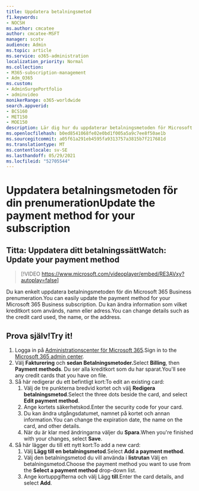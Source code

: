 ```yaml
---
title: Uppdatera betalningsmetod
f1.keywords:
- NOCSH
ms.author: cmcatee
author: cmcatee-MSFT
manager: scotv
audience: Admin
ms.topic: article
ms.service: o365-administration
localization_priority: Normal
ms.collection:
- M365-subscription-management
- Adm_O365
ms.custom:
- AdminSurgePortfolio
- adminvideo
monikerRange: o365-worldwide
search.appverid:
- BCS160
- MET150
- MOE150
description: Lär dig hur du uppdaterar betalningsmetoden för Microsoft 365 för företag.
ms.openlocfilehash: b0ed8541068fe02e0bd1f005a5a9c7ee8f50ae1b
ms.sourcegitcommit: a05f61a291eb4595fa9313757a3815b7f217681d
ms.translationtype: MT
ms.contentlocale: sv-SE
ms.lasthandoff: 05/29/2021
ms.locfileid: "52705544"
---
```

# <a name="update-the-payment-method-for-your-subscription"></a><span data-ttu-id="330cf-103">Uppdatera betalningsmetoden för din prenumeration</span><span class="sxs-lookup"><span data-stu-id="330cf-103">Update the payment method for your subscription</span></span>

## <a name="watch-update-your-payment-method"></a><span data-ttu-id="330cf-104">Titta: Uppdatera ditt betalningssätt</span><span class="sxs-lookup"><span data-stu-id="330cf-104">Watch: Update your payment method</span></span>

> [!VIDEO https://www.microsoft.com/videoplayer/embed/RE3AVxy?autoplay=false]

<span data-ttu-id="330cf-105">Du kan enkelt uppdatera betalningsmetoden för din Microsoft 365 Business prenumeration.</span><span class="sxs-lookup"><span data-stu-id="330cf-105">You can easily update the payment method for your Microsoft 365 Business subscription.</span></span> <span data-ttu-id="330cf-106">Du kan ändra information som vilket kreditkort som används, namn eller adress.</span><span class="sxs-lookup"><span data-stu-id="330cf-106">You can change details such as the credit card used, the name, or the address.</span></span>

## <a name="try-it"></a><span data-ttu-id="330cf-107">Prova själv!</span><span class="sxs-lookup"><span data-stu-id="330cf-107">Try it!</span></span>

1. <span data-ttu-id="330cf-108">Logga in på [Administrationscenter för Microsoft 365](https://admin.microsoft.com).</span><span class="sxs-lookup"><span data-stu-id="330cf-108">Sign in to the [Microsoft 365 admin center](https://admin.microsoft.com).</span></span>
1. <span data-ttu-id="330cf-109">Välj **Fakturering** och **sedan Betalningsmetoder.**</span><span class="sxs-lookup"><span data-stu-id="330cf-109">Select **Billing**, then **Payment methods**.</span></span> <span data-ttu-id="330cf-110">Du ser alla kreditkort som du har sparat.</span><span class="sxs-lookup"><span data-stu-id="330cf-110">You'll see any credit cards that you have on file.</span></span>
1. <span data-ttu-id="330cf-111">Så här redigerar du ett befintligt kort:</span><span class="sxs-lookup"><span data-stu-id="330cf-111">To edit an existing card:</span></span>
    1. <span data-ttu-id="330cf-112">Välj de tre punkterna bredvid kortet och välj **Redigera betalningsmetod**.</span><span class="sxs-lookup"><span data-stu-id="330cf-112">Select the three dots beside the card, and select **Edit payment method**.</span></span>
    1. <span data-ttu-id="330cf-113">Ange kortets säkerhetskod.</span><span class="sxs-lookup"><span data-stu-id="330cf-113">Enter the security code for your card.</span></span>
    1. <span data-ttu-id="330cf-114">Du kan ändra utgångsdatumet, namnet på kortet och annan information.</span><span class="sxs-lookup"><span data-stu-id="330cf-114">You can change the expiration date, the name on the card, and other details.</span></span>
    1. <span data-ttu-id="330cf-115">När du är klar med ändringarna väljer du **Spara**.</span><span class="sxs-lookup"><span data-stu-id="330cf-115">When you're finished with your changes, select **Save**.</span></span>
1. <span data-ttu-id="330cf-116">Så här lägger du till ett nytt kort:</span><span class="sxs-lookup"><span data-stu-id="330cf-116">To add a new card:</span></span>
    1. <span data-ttu-id="330cf-117">Välj **Lägg till en betalningsmetod**.</span><span class="sxs-lookup"><span data-stu-id="330cf-117">Select **Add a payment method**.</span></span>
    1. <span data-ttu-id="330cf-118">Välj den betalningsmetod du vill använda i **listrutan** Välj en betalningsmetod.</span><span class="sxs-lookup"><span data-stu-id="330cf-118">Choose the payment method you want to use from the **Select a payment method** drop-down list.</span></span>
    1. <span data-ttu-id="330cf-119">Ange kortuppgifterna och välj Lägg **till**.</span><span class="sxs-lookup"><span data-stu-id="330cf-119">Enter the card details, and select **Add**.</span></span>
